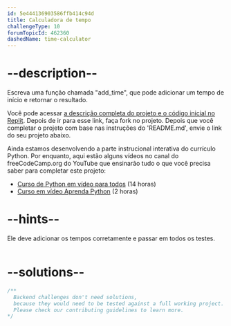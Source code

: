 ```yaml
---
id: 5e444136903586ffb414c94d
title: Calculadora de tempo
challengeType: 10
forumTopicId: 462360
dashedName: time-calculator
---
```


# --description--

Escreva uma função chamada "add_time", que pode adicionar um tempo de início e retornar o resultado.

Você pode acessar [a descrição completa do projeto e o código inicial no Replit](https://replit.com/github/freeCodeCamp/boilerplate-time-calculator). Depois de ir para esse link, faça fork no projeto. Depois que você completar o projeto com base nas instruções do 'README.md', envie o link do seu projeto abaixo.

Ainda estamos desenvolvendo a parte instrucional interativa do currículo Python. Por enquanto, aqui estão alguns vídeos no canal do freeCodeCamp.org do YouTube que ensinarão tudo o que você precisa saber para completar este projeto:

<ul>
  <li>
    <a href='https://www.freecodecamp.org/news/python-for-everybody/'>Curso de Python em vídeo para todos</a> (14 horas)
  </li>
  <li>
    <a href='https://www.freecodecamp.org/news/learn-python-basics-in-depth-video-course/'>Curso em vídeo Aprenda Python</a> (2 horas)
  </li>
</ul>

# --hints--

Ele deve adicionar os tempos corretamente e passar em todos os testes.

```js

```

# --solutions--

```js
/**
  Backend challenges don't need solutions,
  because they would need to be tested against a full working project.
  Please check our contributing guidelines to learn more.
*/
```
